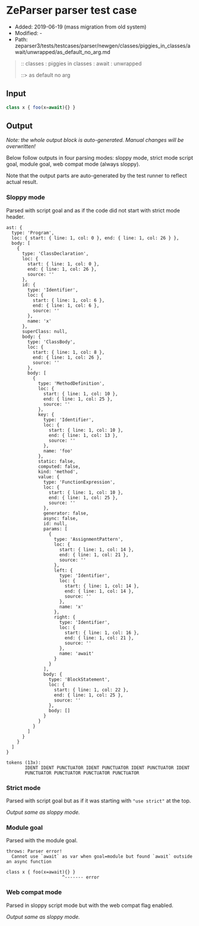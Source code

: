 # ZeParser parser test case

- Added: 2019-06-19 (mass migration from old system)
- Modified: -
- Path: zeparser3/tests/testcases/parser/newgen/classes/piggies_in_classes/await/unwrapped/as_default_no_arg.md

> :: classes : piggies in classes : await : unwrapped
>
> ::> as default no arg

## Input

`````js
class x { foo(x=await){} }
`````

## Output

_Note: the whole output block is auto-generated. Manual changes will be overwritten!_

Below follow outputs in four parsing modes: sloppy mode, strict mode script goal, module goal, web compat mode (always sloppy).

Note that the output parts are auto-generated by the test runner to reflect actual result.

### Sloppy mode

Parsed with script goal and as if the code did not start with strict mode header.

`````
ast: {
  type: 'Program',
  loc: { start: { line: 1, col: 0 }, end: { line: 1, col: 26 } },
  body: [
    {
      type: 'ClassDeclaration',
      loc: {
        start: { line: 1, col: 0 },
        end: { line: 1, col: 26 },
        source: ''
      },
      id: {
        type: 'Identifier',
        loc: {
          start: { line: 1, col: 6 },
          end: { line: 1, col: 6 },
          source: ''
        },
        name: 'x'
      },
      superClass: null,
      body: {
        type: 'ClassBody',
        loc: {
          start: { line: 1, col: 8 },
          end: { line: 1, col: 26 },
          source: ''
        },
        body: [
          {
            type: 'MethodDefinition',
            loc: {
              start: { line: 1, col: 10 },
              end: { line: 1, col: 25 },
              source: ''
            },
            key: {
              type: 'Identifier',
              loc: {
                start: { line: 1, col: 10 },
                end: { line: 1, col: 13 },
                source: ''
              },
              name: 'foo'
            },
            static: false,
            computed: false,
            kind: 'method',
            value: {
              type: 'FunctionExpression',
              loc: {
                start: { line: 1, col: 10 },
                end: { line: 1, col: 25 },
                source: ''
              },
              generator: false,
              async: false,
              id: null,
              params: [
                {
                  type: 'AssignmentPattern',
                  loc: {
                    start: { line: 1, col: 14 },
                    end: { line: 1, col: 21 },
                    source: ''
                  },
                  left: {
                    type: 'Identifier',
                    loc: {
                      start: { line: 1, col: 14 },
                      end: { line: 1, col: 14 },
                      source: ''
                    },
                    name: 'x'
                  },
                  right: {
                    type: 'Identifier',
                    loc: {
                      start: { line: 1, col: 16 },
                      end: { line: 1, col: 21 },
                      source: ''
                    },
                    name: 'await'
                  }
                }
              ],
              body: {
                type: 'BlockStatement',
                loc: {
                  start: { line: 1, col: 22 },
                  end: { line: 1, col: 25 },
                  source: ''
                },
                body: []
              }
            }
          }
        ]
      }
    }
  ]
}

tokens (13x):
       IDENT IDENT PUNCTUATOR IDENT PUNCTUATOR IDENT PUNCTUATOR IDENT
       PUNCTUATOR PUNCTUATOR PUNCTUATOR PUNCTUATOR
`````

### Strict mode

Parsed with script goal but as if it was starting with `"use strict"` at the top.

_Output same as sloppy mode._

### Module goal

Parsed with the module goal.

`````
throws: Parser error!
  Cannot use `await` as var when goal=module but found `await` outside an async function

class x { foo(x=await){} }
                     ^------- error
`````


### Web compat mode

Parsed in sloppy script mode but with the web compat flag enabled.

_Output same as sloppy mode._
